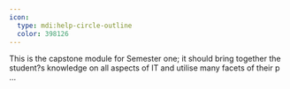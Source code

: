 ```yaml
---
icon:
  type: mdi:help-circle-outline
  color: 398126
---
```


This is the capstone module for Semester one; it should bring together the student?s knowledge on all aspects of IT and utilise many facets of their p ... 
